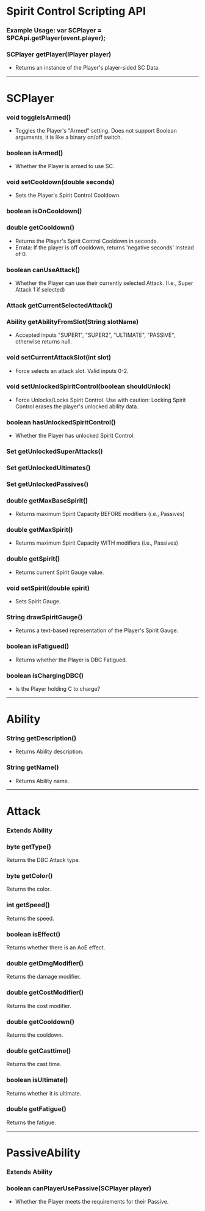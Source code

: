 # Spirit Control Scripting API

### Example Usage: var SCPlayer = SPCApi.getPlayer(event.player);

### SCPlayer getPlayer(IPlayer player)
* Returns an instance of the Player's player-sided SC Data.

---
# SCPlayer

### void toggleIsArmed()
* Toggles the Player's "Armed" setting. Does not support Boolean arguments, it is like a binary on/off switch. 

### boolean isArmed()
* Whether the Player is armed to use SC.

### void setCooldown(double seconds)
* Sets the Player's Spirit Control Cooldown.

### boolean isOnCooldown()

### double getCooldown()
* Returns the Player's Spirit Control Cooldown in seconds.
* Errata: If the player is off cooldown, returns 'negative seconds' instead of 0.

### boolean canUseAttack()
* Whether the Player can use their currently selected Attack. (I.e., Super Attack 1 if selected)

### Attack getCurrentSelectedAttack()

### Ability getAbilityFromSlot(String slotName)
* Accepted inputs "SUPER1", "SUPER2", "ULTIMATE", "PASSIVE", otherwise returns null.

### void setCurrentAttackSlot(int slot)
* Force selects an attack slot. Valid inputs 0-2.

### void setUnlockedSpiritControl(boolean shouldUnlock)
* Force Unlocks/Locks Spirit Control. Use with caution: Locking Spirit Control erases the player's unlocked ability data.

### boolean hasUnlockedSpiritControl()
* Whether the Player has unlocked Spirit Control.

### Set<Attack> getUnlockedSuperAttacks()

### Set<Attack> getUnlockedUltimates()

### Set<PassiveAbility> getUnlockedPassives()

### double getMaxBaseSpirit()
* Returns maximum Spirit Capacity BEFORE modifiers (i.e., Passives)

### double getMaxSpirit()
* Returns maximum Spirit Capacity WITH modifiers (i.e., Passives)

### double getSpirit()
* Returns current Spirit Gauge value.

### void setSpirit(double spirit)
* Sets Spirit Gauge.

### String drawSpiritGauge()
* Returns a text-based representation of the Player's Spirit Gauge.

### boolean isFatigued()
* Returns whether the Player is DBC Fatigued.

### boolean isChargingDBC()
* Is the Player holding C to charge?

---
# Ability

### String getDescription()
* Returns Ability description.

### String getName()
* Returns Ability name.
---
# Attack 
### Extends Ability

### byte getType()
Returns the DBC Attack type.

### byte getColor()
Returns the color.

### int getSpeed()
Returns the speed.

### boolean isEffect()
Returns whether there is an AoE effect.

### double getDmgModifier()
Returns the damage modifier.

### double getCostModifier()
Returns the cost modifier.

### double getCooldown()
Returns the cooldown.

### double getCasttime()
Returns the cast time.

### boolean isUltimate()
Returns whether it is ultimate.

### double getFatigue()
Returns the fatigue.

---
# PassiveAbility
### Extends Ability

### boolean canPlayerUsePassive(SCPlayer player)
* Whether the Player meets the requirements for their Passive.
